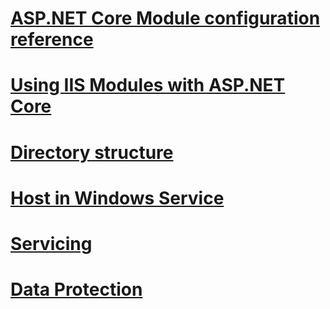 # [ASP.NET Core Module configuration reference](xref:hosting/aspnet-core-module)
# [Using IIS Modules with ASP.NET Core](xref:hosting/iis-modules)
# [Directory structure](xref:hosting/directory-structure)
# [Host in Windows Service](xref:hosting/windows-service)
# [Servicing](xref:hosting/servicing)
# [Data Protection](xref:hosting/dataprotection)
